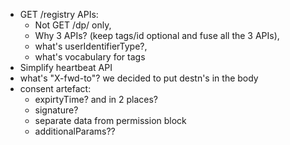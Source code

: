 * GET /registry APIs: 
  - Not GET /dp/ only, 
  - Why 3 APIs? (keep tags/id optional and fuse all the 3 APIs), 
  - what's userIdentifierType?, 
  - what's vocabulary for tags
* Simplify heartbeat API
* what's "X-fwd-to"? we decided to put destn's in the body
* consent artefact: 
  - expirtyTime? and in 2 places?
  - signature?
  - separate data from permission block
  - additionalParams??
